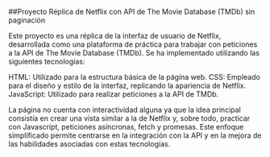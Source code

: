 ##Proyecto Réplica de Netflix con API de The Movie Database (TMDb) sin paginación

Este proyecto es una réplica de la interfaz de usuario de Netflix, desarrollada como una plataforma de práctica para trabajar con peticiones a la API de The Movie Database (TMDb). Se ha implementado utilizando las siguientes tecnologías:

HTML: Utilizado para la estructura básica de la página web.
CSS: Empleado para el diseño y estilo de la interfaz, replicando la apariencia de Netflix.
JavaScript: Utilizado para realizar peticiones a la API de TMDb.

La página no cuenta con interactividad alguna ya que la idea principal consistía en crear una vista similar a la de Netflix y, sobre todo, practicar con Javascript, peticiones 
asíncronas, fetch y promesas. Este enfoque simplificado permite centrarse en la integración con la API y en la mejora de las habilidades asociadas con estas tecnologías.


